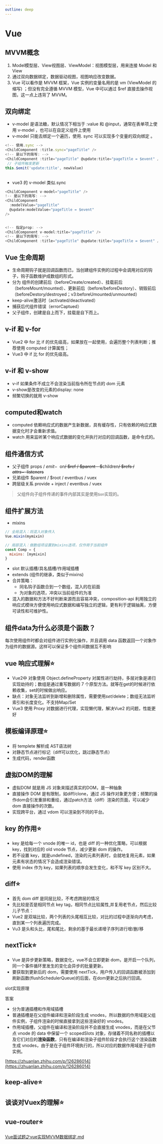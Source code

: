 ```yaml
---
outline: deep
---
```


# Vue

## MVVM概念

1. Model模型层、View视图层、ViewModel：视图模型层，用来连接 Model 和 View
1. 通过双向数据绑定，数据驱动视图，视图响应改变数据。
1. Vue 可以看作是 MVVM 框架，Vue 实例的变量名用的是 vm (ViewModel 的缩写) ；但没有完全遵循 MVVM 模型，Vue 中可以通过 $ref 直接去操作视图，这一点上违背了 MVVM。



## **双向绑定**

- v-model 是语法糖，默认情况下相当于 :value 和 @input，通常在表单项上使⽤ v-model ，也可以在⾃定义组件上使⽤
- v-model 只能去绑定一个遍历，使用. sync 可以实现多个变量的双向绑定 。 

```javascript
<!-- 使用.sync -->
<ChildComponent :title.sync="pageTitle" />
<!-- 是以下的简写: -->
<ChildComponent :title="pageTitle" @update:title="pageTitle = $event" />
 // 子组件触发更新
this.$emit('update:title', newValue)
  
```

- vue3 的 v-model 类似.sync 

```javascript
<ChildComponent v-model="pageTitle" />
!-- 是以下的简写: -->
<ChildComponent
  :modelValue="pageTitle"
  @update:modelValue="pageTitle = $event"
/>
  

<!-- 指定prop: -->
<ChildComponent v-model:title="pageTitle" />
<!-- 是以下的简写: -->
<ChildComponent :title="pageTitle" @update:title="pageTitle = $event" />
```


## Vue 生命周期

- 生命周期钩子就是回调函数而已，当创建组件实例的过程中会调用对应的钩子，钩子函数维护成数组的形式。
- 分为 组件的创建前后（beforeCreate/created）、挂载前后（beforeMount/mounted）、更新前后（before/beforeDestory）、销毁前后（beforeDestory/destroyed；v3:beforeUmounted/unmounted）
- keep-alive激活时（activated/deactivated）
- 捕获后代组件错误（errorCaptued）
- 父子组件，创建是自上而下，挂载是自下而上。

## v-if 和 v-for

- Vue2 中 for 比 if 的优先级高，如果放在一起使用，会遍历整个列表判断；推荐使用 computed 计算属性；
- Vue3 中 if 比 for 的优先级高。

## v-if 和 v-show

- v-if 如果条件不成立不会渲染当前指令所在节点的 dom 元素
- v-show是改变的元素的display: none
- 频繁切换的就用 v-show

## computed和watch

- computed 依赖响应式的数据产生新数据，具有缓存性，只有依赖的响应式数据变化时才会重新求值。
- watch 用来监听某个响应式数据的变化并执行对应的回调函数，是命令式的。

## 组件通信方式

- 父子组件 props / $emit - ~~$on~~/ $ref / $parent - $~~children~~/ $refs / $attrs - ~~$listeners~~
- 兄弟组件 $parent / $root / eventbus / vuex
- 跨层级关系 provide + inject / eventbus / vuex 

> 父组件向子组件传递的事件内部其实是使用`$on`实现的。


## 组件扩展方法

- mixins

```javascript
// 全局混⼊：将混⼊对象传⼊
Vue.mixin(mymixin)

// 局部混⼊：做数组项设置到mixins选项，仅作⽤于当前组件
const Comp = {
  mixins: [mymixin]
}
```

- slot  默认插槽/具名插槽/作用域插槽
- extends	(组件的继承，类似于mixins)
- 合并策略：
  - 同名钩子函数合到一个数组，混入的在前面
  - 为对象的选项，冲突以当前组件的为准
- 混入的数据和方法不好判断来源而且容易冲突，composition-api 利用独立的响应式模块方便使用响应式数据和编写独立的逻辑，更有利于逻辑抽离，方便可读性和可维护性。

## 组件data为什么必须是个函数？

每次使用组件时都会对组件进行实例化操作，并且调用 data 函数返回一个对象作为组件的数据源。这样可以保证多个组件间数据互不影响

## vue 响应式理解⭐

- Vue2中 对象使用 Object.defineProperty 对属性进行劫持，多层对象是递归实现劫持的；数组是通过重写数据的 7 个原型方法。就等在get的时候进行依赖收集，set的时候做出响应。
- 缺点：对象无法监听到新增和删除属性，需要使用$set/$delete；数组无法监听索引和长度变化。不支持Map/Set
- Vue3 使用 Proxy 对数据进行代理，实现懒代理，解决Vue2 的问题，性能更好

## 模板编译原理⭐

- 将 templete 解析成 AST语法树
- 对静态节点进行标记（diff可以优化，跳过静态节点）
- 生成代码，render函数

## 虚拟DOM的理解

- 虚拟DOM 就是用 JS 对象来描述真实的DOM，是一种抽象
- 直接操作 DOM 是有限制，如diff/clone，通过 JS 操作对象更方便；频繁的操作dom会引发重排和重绘，通过patch方法（diff）渲染的页面，可以减少dom 直接操作的次数。
- 实现跨平台，通过 vdom 可以渲染到不同的平台。

## key 的作用⭐

- key 是给每一个 vnode 的唯一 id，也是 diff 的一种优化策略，可以根据 key，找到对应的 old vnode 节点，减少更新 dom 的操作。
- 若不设置 key，就是undefined，渲染的元素列表时，会就地复用元素，如果元素有状态的情况下会造成渲染错误。
- 使用 index 作为 key，如果列表的顺序会发生变化，和不写 key 区别不大。


## diff⭐

- 首先 dom diff 是同层比较，不考虑跨层的情况
- 先比较是否是相同节点 key tag，相同节点比较属性,并复用老节点，然后比较儿子节点：
- Vue2 是双端比较，两个列表的头尾相互比较，对比的过程中逐渐向内考虑，直到某一个列表遍历完成。
- Vu3 是头和头比，尾和尾比，剩余的基于最长递增子序列进行增/删/移

## nextTick⭐

- Vue 是异步更新策略，数据变化，vue不会立即更新 dom，是开启一个队列，同一个事件循环里发生的变化会异步的批量更新。
- 要获取到更新后的 dom，需要使用 nextTick，用户传入的回调函数被添加到刷新函数(flushSchedulerQueue)的后面，在dom更新之后执行回调。

slot实现原理

答案

- 分为普通插槽和作用域插槽
- 普通插槽是在父组件编译和渲染阶段生成 vnodes，所以数据的作用域是父组件实例，子组件渲染的时候直接拿到这些渲染好的 vnodes。
- 作用域插槽，父组件在编译和渲染阶段并不会直接生成 vnodes，而是在父节点 vnode 的 data 中保留一个 scopedSlots 对象，存储着不同名称的插槽以及它们对应的**渲染函数**，只有在编译和渲染子组件阶段才会执行这个渲染函数生成 vnodes，由于是在子组件环境执行的，所以对应的数据作用域是子组件实例。

[https://zhuanlan.zhihu.com/p/126286014](https://zhuanlan.zhihu.com/p/126286014)

## keep-alive⭐

## 谈谈对Vuex的理解⭐


## vue-router⭐



[Vue面试题之vue实现MVVM数据绑定.md](https://github.com/yihan12/day-to-day/blob/master/202101/Vue%E9%9D%A2%E8%AF%95%E9%A2%98%E4%B9%8Bvue%E5%AE%9E%E7%8E%B0MVVM%E6%95%B0%E6%8D%AE%E7%BB%91%E5%AE%9A.md)